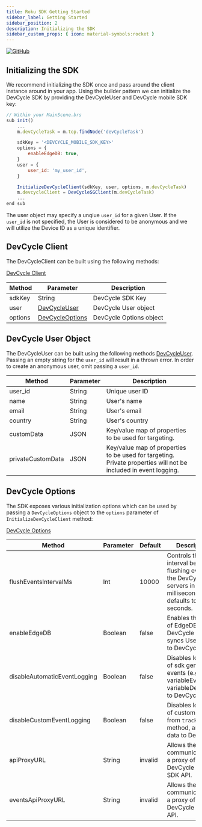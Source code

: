 ```yaml
---
title: Roku SDK Getting Started
sidebar_label: Getting Started
sidebar_position: 2
description: Initializing the SDK
sidebar_custom_props: { icon: material-symbols:rocket }
---
```


[![GitHub](https://img.shields.io/github/stars/devcyclehq/roku-client-sdk.svg?style=social&label=Star&maxAge=2592000)](https://github.com/devcyclehq/roku-client-sdk)

[//]: # 'wizard-initialize-start'

## Initializing the SDK

We recommend initializing the SDK once and pass around the client instance around in your app.
Using the builder pattern we can initialize the DevCycle SDK by providing the DevCycleUser and DevCycle mobile SDK key:

```javascript
// Within your MainScene.brs
sub init()
    ...
    m.devCycleTask = m.top.findNode('devCycleTask')

    sdkKey = '<DEVCYCLE_MOBILE_SDK_KEY>'
    options = {
        enableEdgeDB: true,
    }
    user = {
        user_id: 'my_user_id',
    }

    InitializeDevCycleClient(sdkKey, user, options, m.devCycleTask)
    m.devcycleClient = DevCycleSGClient(m.devCycleTask)
    ...
end sub
```

[//]: # 'wizard-initialize-end'

The user object may specify a unqiue `user_id` for a given User. If the `user_id` is not specified, the User is considered to be anonymous and we will utilize the Device ID as a unique identifier.

## DevCycle Client

The DevCycleClient can be built using the following methods:

[DevCycle Client](https://github.com/DevCycleHQ/roku-client-sdk/blob/main/components/DevCycle/DevCycleClient.brs#L3)

| Method  | Parameter                                                                                                          | Description             |
| ------- | ------------------------------------------------------------------------------------------------------------------ | ----------------------- |
| sdkKey  | String                                                                                                             | DevCycle SDK Key        |
| user    | [DevCycleUser](https://github.com/DevCycleHQ/roku-client-sdk/blob/main/components/DevCycle/DevCycleUser.brs)       | DevCycle User object    |
| options | [DevCycleOptions](https://github.com/DevCycleHQ/roku-client-sdk/blob/main/components/DevCycle/DevCycleOptions.brs) | DevCycle Options object |

## DevCycle User Object

The DevCycleUser can be built using the following methods [DevCycleUser](https://github.com/DevCycleHQ/roku-client-sdk/blob/main/components/DevCycle/DevCycleUser.brs). Passing an empty string for the `user_id` will result in a thrown error. In order to create an anonymous user, omit passing a `user_id`.

| Method            | Parameter | Description                                                                                                     |
| ----------------- | --------- | --------------------------------------------------------------------------------------------------------------- |
| user_id           | String    | Unique user ID                                                                                                  |
| name              | String    | User's name                                                                                                     |
| email             | String    | User's email                                                                                                    |
| country           | String    | User's country                                                                                                  |
| customData        | JSON      | Key/value map of properties to be used for targeting.                                                           |
| privateCustomData | JSON      | Key/value map of properties to be used for targeting. Private properties will not be included in event logging. |

## DevCycle Options

The SDK exposes various initialization options which can be used by passing a `DevCycleOptions` object to the `options` parameter of `InitializeDevCycleClient` method:

[DevCycle Options](https://github.com/DevCycleHQ-Labs/roku-client-sdk/blob/main/components/DevCycle/DevCycleOptions.brs)

| Method                       | Parameter | Default | Description                                                                                                    |
| ---------------------------- | --------- | ------- | -------------------------------------------------------------------------------------------------------------- |
| flushEventsIntervalMs        | Int       | 10000   | Controls the interval between flushing events to the DevCycle servers in milliseconds, defaults to 10 seconds. |
| enableEdgeDB                 | Boolean   | false   | Enables the usage of EdgeDB for DevCycle that syncs User Data to DevCycle.                                     |
| disableAutomaticEventLogging | Boolean   | false   | Disables logging of sdk generated events (e.g. variableEvaluated, variableDefaulted) to DevCycle.              |
| disableCustomEventLogging    | Boolean   | false   | Disables logging of custom events, from `track()` method, and user data to DevCycle.                           |
| apiProxyURL                  | String    | invalid | Allows the SDK to communicate with a proxy of DevCycle Client SDK API.                                         |
| eventsApiProxyURL            | String    | invalid | Allows the SDK to communicate with a proxy of DevCycle Events API.                                             |
